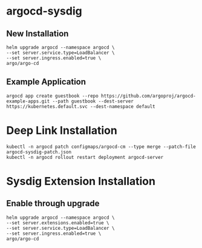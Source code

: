 # argocd-sysdig

## New Installation
```
helm upgrade argocd --namespace argocd \
--set server.service.type=LoadBalancer \
--set server.ingress.enabled=true \
argo/argo-cd
```

## Example Application
```
argocd app create guestbook --repo https://github.com/argoproj/argocd-example-apps.git --path guestbook --dest-server https://kubernetes.default.svc --dest-namespace default
```

# Deep Link Installation

```
kubectl -n argocd patch configmaps/argocd-cm --type merge --patch-file argocd-sysdig-patch.json
kubectl -n argocd rollout restart deployment argocd-server
```

# Sysdig Extension Installation

## Enable through upgrade
```
helm upgrade argocd --namespace argocd \
--set server.extensions.enabled=true \
--set server.service.type=LoadBalancer \
--set server.ingress.enabled=true \
argo/argo-cd
```

